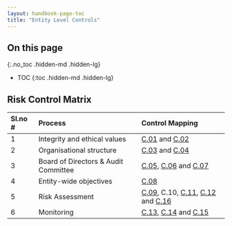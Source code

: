 ```yaml
---
layout: handbook-page-toc
title: "Entity Level Controls"
---
```


## On this page
{:.no_toc .hidden-md .hidden-lg}

- TOC
{:toc .hidden-md .hidden-lg}

## Risk Control Matrix

|Sl.no #|Process|Control Mapping
|:---|:---|:---|
|1|Integrity and ethical values|[C.01](https://about.gitlab.com/handbook/people-operations/code-of-conduct/) and [C.02](https://about.gitlab.com/handbook/people-operations/code-of-conduct/)
|2|Organisational structure|[C.03](https://docs.google.com/document/d/166XksiBM28zzAtsEpkHsFNLMAmz_lcFTxNPfg6WM204/edit?usp=sharing) and [C.04](https://about.gitlab.com/handbook/finance/authorization-matrix/)
|3|Board of Directors & Audit Committee|[C.05](https://about.gitlab.com/handbook/board-meetings/), [C.06](https://about.gitlab.com/handbook/board-meetings/#audit-committee-charter) and [C.07](https://about.gitlab.com/handbook/board-meetings/)
|4|Entity-wide objectives|[C.08](https://docs.google.com/document/d/1HALK81OatVCO7tRIj9YzDIaqQqmpCiomT6sT1fHrIIY/edit?usp=sharing)
|5|Risk Assessment|[C.09](https://about.gitlab.com/handbook/board-meetings/), C.10, [C.11](https://about.gitlab.com/handbook/finance/accounting/), [C.12](https://about.gitlab.com/handbook/tax/) and [C.16](https://about.gitlab.com/handbook/people-operations/code-of-conduct/)
|6|Monitoring|[C.13](https://about.gitlab.com/handbook/board-meetings/), [C.14](https://about.gitlab.com/handbook/engineering/security/#sts=Information%20Security%20Policies ) and [C.15](https://about.gitlab.com/handbook/engineering/development/enablement/geo/)
